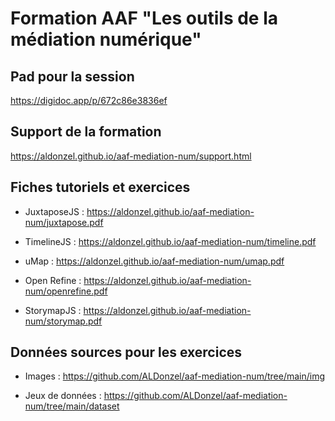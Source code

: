# Formation AAF "Les outils de la médiation numérique"

## Pad pour la session

https://digidoc.app/p/672c86e3836ef

## Support de la formation

https://aldonzel.github.io/aaf-mediation-num/support.html

## Fiches tutoriels et exercices
    
- JuxtaposeJS : https://aldonzel.github.io/aaf-mediation-num/juxtapose.pdf

- TimelineJS : https://aldonzel.github.io/aaf-mediation-num/timeline.pdf

- uMap : https://aldonzel.github.io/aaf-mediation-num/umap.pdf

- Open Refine : https://aldonzel.github.io/aaf-mediation-num/openrefine.pdf

- StorymapJS : https://aldonzel.github.io/aaf-mediation-num/storymap.pdf
    
## Données sources pour les exercices

- Images : https://github.com/ALDonzel/aaf-mediation-num/tree/main/img

- Jeux de données : https://github.com/ALDonzel/aaf-mediation-num/tree/main/dataset

